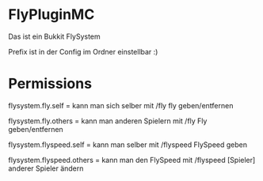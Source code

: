 # FlyPluginMC

Das ist ein Bukkit FlySystem

Prefix ist in der Config im Ordner einstellbar :)



# Permissions

flysystem.fly.self = kann man sich selber mit /fly fly geben/entfernen

flysystem.fly.others = kann man anderen Spielern mit /fly <name> Fly geben/entfernen 


flysystem.flyspeed.self = kann man selber mit /flyspeed <Geschwindigleit> FlySpeed geben 

flysystem.flyspeed.others = kann man den FlySpeed mit /flyspeed <Geschwindigkeit> [Spieler] anderer Spieler ändern 
